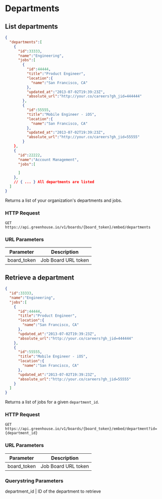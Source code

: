 # Departments

## List departments

```json
{
  "departments":[
    {
      "id":33333,
      "name":"Engineering",
      "jobs":[
        {
          "id":44444,
          "title":"Product Engineer",
          "location":{
            "name":"San Francisco, CA"
          },
          "updated_at":"2013-07-02T19:39:23Z",
          "absolute_url":"http://your.co/careers?gh_jid=444444"
        },
        {
          "id":55555,
          "title":"Mobile Engineer - iOS",
          "location":{
            "name":"San Francisco, CA"
          },
          "updated_at":"2013-07-02T19:39:23Z",
          "absolute_url":"http://your.co/careers?gh_jid=55555"
        }
    },
    {
      "id":22222,
      "name":"Account Management",
      "jobs":[

      ]
    },
    // { ... } All departments are listed
  ]
}
```

Returns a list of your organization's departments and jobs.


### HTTP Request

`GET https://api.greenhouse.io/v1/boards/{board_token}/embed/departments`

### URL Parameters

Parameter | Description
--------- | -----------
board_token | Job Board URL token

## Retrieve a department

```json
{
  "id":33333,
  "name":"Engineering",
  "jobs":[
    {
      "id":44444,
      "title":"Product Engineer",
      "location":{
        "name":"San Francisco, CA"
      },
      "updated_at":"2013-07-02T19:39:23Z",
      "absolute_url":"http://your.co/careers?gh_jid=444444"
    },
    {
      "id":55555,
      "title":"Mobile Engineer - iOS",
      "location":{
        "name":"San Francisco, CA"
      },
      "updated_at":"2013-07-02T19:39:23Z",
      "absolute_url":"http://your.co/careers?gh_jid=55555"
    }
  ]
}
```

Returns a list of jobs for a given `department_id`.

### HTTP Request

`GET https://api.greenhouse.io/v1/boards/{board_token}/embed/department?id={department_id}`

### URL Parameters

Parameter | Description
--------- | -----------
board_token | Job Board URL token

### Querystring Parameters
department_id | ID of the department to retrieve